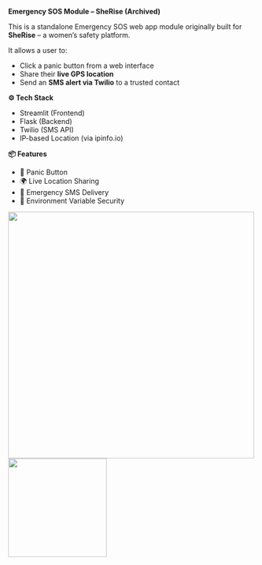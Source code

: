 **Emergency SOS Module – SheRise (Archived)**

This is a standalone Emergency SOS web app module originally built for **SheRise** – a women’s safety platform.

It allows a user to:
- Click a panic button from a web interface
- Share their **live GPS location**
- Send an **SMS alert via Twilio** to a trusted contact

**⚙️ Tech Stack**

- Streamlit (Frontend)
- Flask (Backend)
- Twilio (SMS API)
- IP-based Location (via ipinfo.io)

**📦 Features**

- 🔴 Panic Button
- 🌍 Live Location Sharing
- 📩 Emergency SMS Delivery
- 🔐 Environment Variable Security


<img src="https://github.com/user-attachments/assets/5f524c2b-083d-4a07-9f9b-1e132221e5eb" width="500"/>
<br>
<img src="https://github.com/user-attachments/assets/84488fa0-2e10-4995-a154-a0d06cfa57b8" width="200"/>
